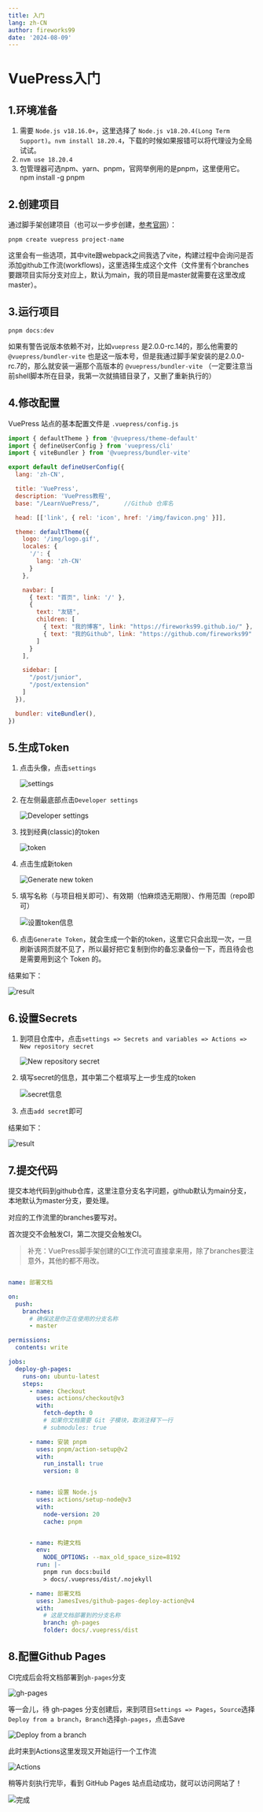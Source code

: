 ```yaml
---
title: 入门
lang: zh-CN
author: fireworks99
date: '2024-08-09'
---
```


# VuePress入门

<TOC :include-level="[2, 3]" />

## 1.环境准备

1. 需要 `Node.js v18.16.0+`，这里选择了 `Node.js v18.20.4(Long Term Support)`。`nvm install 18.20.4`，下载的时候如果报错可以将代理设为全局试试。
2. `nvm use 18.20.4`
3. 包管理器可选npm、yarn、pnpm，官网举例用的是pnpm，这里便用它。npm install -g pnpm

## 2.创建项目

通过脚手架创建项目（也可以一步步创建，[参考官网](https://vuepress.github.io/zh/guide/getting-started.html#创建项目)）：

`pnpm create vuepress project-name`

这里会有一些选项，其中vite跟webpack之间我选了vite，构建过程中会询问是否添加github工作流(workflows)，这里选择生成这个文件（文件里有个branches要跟项目实际分支对应上，默认为main，我的项目是master就需要在这里改成master）。

## 3.运行项目

`pnpm docs:dev`

如果有警告说版本依赖不对，比如`vuepress` 是2.0.0-rc.14的，那么他需要的 `@vuepress/bundler-vite` 也是这一版本号，但是我通过脚手架安装的是2.0.0-rc.7的，那么就安装一遍那个高版本的 `@vuepress/bundler-vite` （一定要注意当前shell脚本所在目录，我第一次就搞错目录了，又删了重新执行的）

## 4.修改配置

VuePress 站点的基本配置文件是 `.vuepress/config.js`

~~~javascript
import { defaultTheme } from '@vuepress/theme-default'
import { defineUserConfig } from 'vuepress/cli'
import { viteBundler } from '@vuepress/bundler-vite'

export default defineUserConfig({
  lang: 'zh-CN',

  title: 'VuePress',
  description: 'VuePress教程',
  base: "/LearnVuePress/",       //Github 仓库名

  head: [['link', { rel: 'icon', href: '/img/favicon.png' }]],

  theme: defaultTheme({
    logo: '/img/logo.gif',
    locales: {
      '/': {
        lang: 'zh-CN'
      }
    },

    navbar: [
      { text: "首页", link: '/' },
      {
        text: "友链", 
        children: [
          { text: "我的博客", link: "https://fireworks99.github.io/" },
          { text: "我的Github", link: "https://github.com/fireworks99" },
        ]
      }
    ],

    sidebar: [
      "/post/junior",
      "/post/extension"
    ]
  }),

  bundler: viteBundler(),
})

~~~



## 5.生成Token

1. 点击头像，点击`settings`

   ![settings](img/1.png)

2. 在左侧最底部点击`Developer settings`

   ![Developer settings](img/2.png)

3. 找到经典(classic)的token

   ![token](img/3.png)

4. 点击生成新token

   ![Generate new token](img/4.png)

5. 填写名称（与项目相关即可）、有效期（怕麻烦选无期限）、作用范围（repo即可）

   ![设置token信息](img/5.png)

6. 点击`Generate Token`，就会生成一个新的token，这里它只会出现一次，一旦刷新该网页就不见了，所以最好把它复制到你的备忘录备份一下，而且待会也是需要用到这个 Token 的。



结果如下：

![result](img/6.png)

## 6.设置Secrets

1. 到项目仓库中，点击`settings => Secrets and variables => Actions => New repository secret`

   ![New repository secret](img/7.png)

2. 填写secret的信息，其中第二个框填写上一步生成的token

   ![secret信息](img/8.png)

3. 点击`add secret`即可



结果如下：

![result](img/9.png)



## 7.提交代码

提交本地代码到github仓库，这里注意分支名字问题，github默认为main分支，本地默认为master分支，要处理。

对应的工作流里的branches要写对。

首次提交不会触发CI，第二次提交会触发CI。



> 补充：VuePress脚手架创建的CI工作流可直接拿来用，除了branches要注意外，其他的都不用改。

~~~yml

name: 部署文档

on:
  push:
    branches:
      # 确保这是你正在使用的分支名称
      - master

permissions:
  contents: write

jobs:
  deploy-gh-pages:
    runs-on: ubuntu-latest
    steps:
      - name: Checkout
        uses: actions/checkout@v3
        with:
          fetch-depth: 0
          # 如果你文档需要 Git 子模块，取消注释下一行
          # submodules: true

      - name: 安装 pnpm
        uses: pnpm/action-setup@v2
        with:
          run_install: true
          version: 8


      - name: 设置 Node.js
        uses: actions/setup-node@v3
        with:
          node-version: 20
          cache: pnpm


      - name: 构建文档
        env:
          NODE_OPTIONS: --max_old_space_size=8192
        run: |-
          pnpm run docs:build
          > docs/.vuepress/dist/.nojekyll

      - name: 部署文档
        uses: JamesIves/github-pages-deploy-action@v4
        with:
          # 这是文档部署到的分支名称
          branch: gh-pages
          folder: docs/.vuepress/dist
~~~



## 8.配置Github Pages

CI完成后会将文档部署到`gh-pages`分支

![gh-pages](img/10.png)

等一会儿，待 gh-pages 分支创建后，来到项目`Settings => Pages`，`Source`选择`Deploy from a branch`，`Branch`选择`gh-pages`，点击Save

![Deploy from a branch](img/11.png)

此时来到Actions这里发现又开始运行一个工作流

![Actions](img/12.png)

稍等片刻执行完毕，看到 GitHub Pages 站点启动成功，就可以访问网站了！

![完成](img/13.png)

